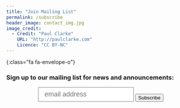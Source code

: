 ```yaml
---
title: "Join Mailing List"
permalink: /subscribe
header_image: contact_img.jpg
image_credit:
  - Credit: "Paul Clarke"
    URL: "http://paulclarke.com"
    Licence: "CC BY-NC"
---
```


<style>
    #mce-EMAIL-page {
        display: inline-block;
        padding: 5px 16px;
        font-size: 18px;
        line-height: 1.5;
        border: 1px solid grey;
        vertical-align: middle;
        box-sizing: border-box;
        width: 100%;
        max-width: 255px;
        margin-bottom: 1em;
    }

    #mc-embedded-subscribe-page {
        margin-bottom: 1em;
    }
</style>

{:class="fa fa-envelope-o"}
### Sign up to our mailing list for news and announcements:

<form action="https://nhshackday.us18.list-manage.com/subscribe/post?u=c2698d1538c7d26ef8790f392&amp;id=54ed81c2fa" method="post" id="mc-embedded-subscribe-form" name="mc-embedded-subscribe-form" class="validate" target="_blank" novalidate>
    <div style="position: absolute; left: -5000px;" aria-hidden="true"><input type="text" name="b_c2698d1538c7d26ef8790f392_54ed81c2fa" tabindex="-1" value=""></div>
    <div style="text-align:center;">
        <input type="email" value="" name="EMAIL" class="email" id="mce-EMAIL-page" placeholder="email address" required>
        <button type="submit" value="Subscribe" class="btn btn-info" id="mc-embedded-subscribe-page" name="subscribe">Subscribe</button>
    </div>
</form>
